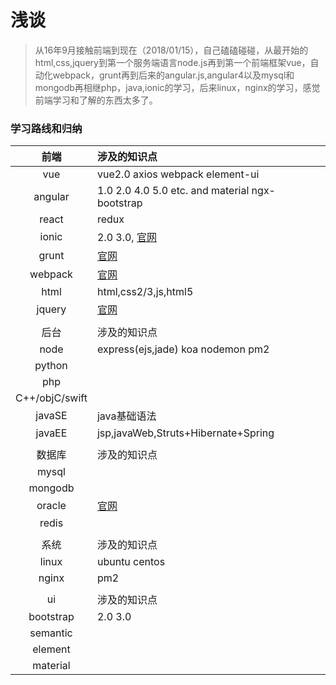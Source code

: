 # 浅谈

> 从16年9月接触前端到现在（2018/01/15），自己磕磕碰碰，从最开始的html,css,jquery到第一个服务端语言node.js再到第一个前端框架vue，自动化webpack，grunt再到后来的angular.js,angular4以及mysql和mongodb再相继php，java,ionic的学习，后来linux，nginx的学习，感觉前端学习和了解的东西太多了。

### 学习路线和归纳
前端 | 涉及的知识点
|:-:|:-|
vue | vue2.0 axios webpack element-ui
angular|1.0  2.0  4.0  5.0 etc. and material ngx-bootstrap
react| redux
ionic|2.0 3.0, [官网](https://ionicframework.com/)
grunt|[官网](https://gruntjs.com/getting-started)
webpack|[官网](https://webpack.js.org/)
html|html,css2/3,js,html5
jquery|[官网](https://jquery.com/)
||
后台|涉及的知识点
node|express(ejs,jade) koa nodemon pm2
python|
php|
C++/objC/swift|
javaSE|java基础语法
javaEE|jsp,javaWeb,Struts+Hibernate+Spring
||
数据库|涉及的知识点
mysql|
mongodb|
oracle|[官网](https://www.oracle.com/index.html)
redis|
||
系统|涉及的知识点
linux|ubuntu centos
nginx|pm2
||
ui |涉及的知识点
bootstrap|2.0 3.0
semantic|
element|
material|







